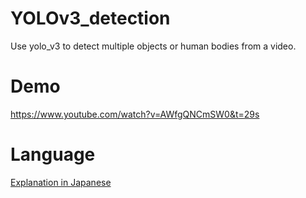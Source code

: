 # YOLOv3_detection
Use yolo_v3 to detect multiple objects or human bodies from a video.

# Demo
https://www.youtube.com/watch?v=AWfgQNCmSW0&t=29s

# Language
<a href="https://memo.soarcloud.com/%e5%8b%95%e7%94%bb%e3%81%8b%e3%82%89%e8%a4%87%e6%95%b0%e4%ba%ba%e4%bd%93%e6%a4%9c%e5%87%ba%e3%81%ae%e5%ae%9f%e9%a8%93/">Explanation in Japanese</a>
